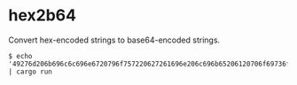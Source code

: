 # hex2b64

Convert hex-encoded strings to base64-encoded strings.

```
$ echo '49276d206b696c6c696e6720796f757220627261696e206c696b65206120706f69736f6e6f7573206d757368726f6f6d' | cargo run
```
